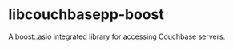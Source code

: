 libcouchbasepp-boost
====================

A boost::asio integrated library for accessing Couchbase servers.
